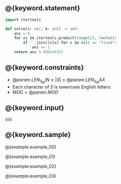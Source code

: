 ## @{keyword.statement}

``` python
import itertools

def solve(s: str, k: int) -> int:
    ans = 0
    for xs in itertools.product(range(2), len(s)):
        if ''.join([s[x] for x in xs]) == "fixed":
            ans += 1
    return ans % 998244353
```

## @{keyword.constraints}

- $@{param.LEN_S_MIN} \le \lvert S \rvert \le @{param.LEN_S_MAX}$
- Each character of $S$ is lowercase English letters.
- $\mathrm{MOD} = @{param.MOD}$

## @{keyword.input}

```
$S$
```

## @{keyword.sample}

@{example.example_00}

@{example.example_01}

@{example.example_02}

@{example.example_03}
